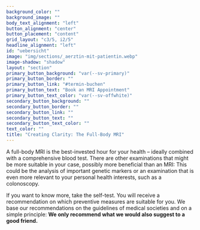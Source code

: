 ```yaml
---
background_color: ""
background_image: ""
body_text_alignment: "left"
button_alignment: "center"
button_placement: "content"
grid_layout: "c3/5, i2/5"
headline_alignment: "left"
id: "uebersicht"
image: "img/sections/_aerztin-mit-patientin.webp"
image-shadow: "shadow"
layout: "section"
primary_button_background: "var(--sv-primary)"
primary_button_border: ""
primary_button_link: "#termin-buchen"
primary_button_text: "Book an MRI Appointment"
primary_button_text_color: "var(--sv-offwhite)"
secondary_button_background: ""
secondary_button_border: ""
secondary_button_link: ""
secondary_button_text: ""
secondary_button_text_color: ""
text_color: ""
title: "Creating Clarity: The Full-Body MRI"
---
```


A full-body MRI is the best-invested hour for your health – ideally combined with a comprehensive blood test. There are other examinations that might be more suitable in your case, possibly more beneficial than an MRI: This could be the analysis of important genetic markers or an examination that is even more relevant to your personal health interests, such as a colonoscopy.

If you want to know more, take the self-test. You will receive a recommendation on which preventive measures are suitable for you. We base our recommendations on the guidelines of medical societies and on a simple principle: **We only recommend what we would also suggest to a good friend.**
